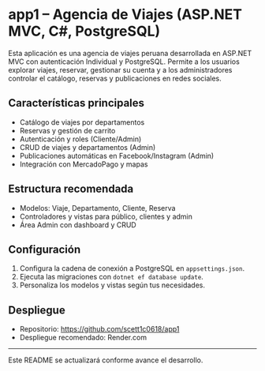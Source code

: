 # app1 – Agencia de Viajes (ASP.NET MVC, C#, PostgreSQL)

Esta aplicación es una agencia de viajes peruana desarrollada en ASP.NET MVC con autenticación Individual y PostgreSQL. Permite a los usuarios explorar viajes, reservar, gestionar su cuenta y a los administradores controlar el catálogo, reservas y publicaciones en redes sociales.

## Características principales

- Catálogo de viajes por departamentos
- Reservas y gestión de carrito
- Autenticación y roles (Cliente/Admin)
- CRUD de viajes y departamentos (Admin)
- Publicaciones automáticas en Facebook/Instagram (Admin)
- Integración con MercadoPago y mapas

## Estructura recomendada

- Modelos: Viaje, Departamento, Cliente, Reserva
- Controladores y vistas para público, clientes y admin
- Área Admin con dashboard y CRUD

## Configuración

1. Configura la cadena de conexión a PostgreSQL en `appsettings.json`.
2. Ejecuta las migraciones con `dotnet ef database update`.
3. Personaliza los modelos y vistas según tus necesidades.

## Despliegue

- Repositorio: https://github.com/scett1c0618/app1
- Despliegue recomendado: Render.com

---

Este README se actualizará conforme avance el desarrollo.
